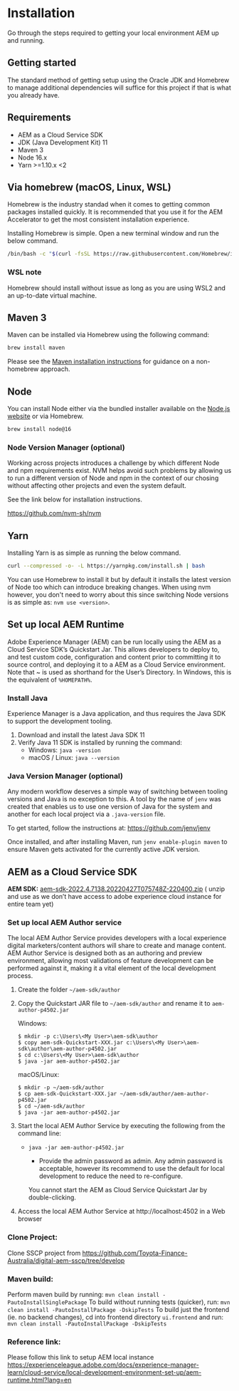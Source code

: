 # Installation

Go through the steps required to getting your local environment AEM up and running.

## Getting started

The standard method of getting setup using the Oracle JDK and Homebrew to manage additional dependencies will suffice for this project if that is what you already have.

## Requirements

- AEM as a Cloud Service SDK
- JDK (Java Development Kit) 11
- Maven 3
- Node 16.x
- Yarn >=1.10.x <2

## Via homebrew (macOS, Linux, WSL)

Homebrew is the industry standad when it comes to getting common packages installed quickly. It is recommended that you use it for the AEM Accelerator to get the most consistent installation experience.

Installing Homebrew is simple. Open a new terminal window and run the below command.

```sh
/bin/bash -c "$(curl -fsSL https://raw.githubusercontent.com/Homebrew/install/HEAD/install.sh)"
```

### WSL note

Homebrew should install without issue as long as you are using WSL2 and an up-to-date virtual machine.

## Maven 3

Maven can be installed via Homebrew using the following command:

```sh
brew install maven
```

Please see the [Maven installation instructions](https://maven.apache.org/install.html) for guidance on a non-homebrew approach.

## Node

You can install Node either via the bundled installer available on the [Node.js website](https://nodejs.org/en/) or via Homebrew.

```sh
brew install node@16
```

### Node Version Manager (optional)

Working across projects introduces a challenge by which different Node and npm requirements exist. NVM helps avoid such problems by allowing us to run a different version of Node and npm in the context of our chosing without affecting other projects and even the system default.

See the link below for installation instructions.

https://github.com/nvm-sh/nvm

## Yarn

Installing Yarn is as simple as running the below command.

```sh
curl --compressed -o- -L https://yarnpkg.com/install.sh | bash
```

You can use Homebrew to install it but by default it installs the latest version of Node too which can introduce breaking changes. When using nvm however, you don't need to worry about this since switching Node versions is as simple as: `nvm use <version>`.

## Set up local AEM Runtime

Adobe Experience Manager (AEM) can be run locally using the AEM as a Cloud Service SDK’s Quickstart Jar. This allows developers to deploy to, and test custom code, configuration and content prior to committing it to source control, and deploying it to a AEM as a Cloud Service environment.
Note that ~ is used as shorthand for the User’s Directory. In Windows, this is the equivalent of `%HOMEPATH%`.

### Install Java

Experience Manager is a Java application, and thus requires the Java SDK to support the development tooling.
1.	Download and install the latest Java SDK 11
2.	Verify Java 11 SDK is installed by running the command:
    - Windows: `java -version`
    - macOS / Linux: `java --version`

### Java Version Manager (optional)

Any modern workflow deserves a simple way of switching between tooling versions and Java is no exception to this. A tool by the name of `jenv` was created that enables us to use one version of Java for the system and another for each local project via a `.java-version` file.

To get started, follow the instructions at: https://github.com/jenv/jenv

Once installed, and after installing Maven, run `jenv enable-plugin maven` to ensure Maven gets activated for the currently active JDK version.

## AEM as a Cloud Service SDK

**AEM SDK:** [aem-sdk-2022.4.7138.20220427T075748Z-220400.zip](https://tfal.atlassian.net/wiki/spaces/SSP/pages/3049554145/Onboarding+resources) ( unzip and use as we don’t have access to adobe experience cloud instance for entire team yet)

### Set up local AEM Author service
The local AEM Author Service provides developers with a local experience digital marketers/content authors will share to create and manage content. AEM Author Service is designed both as an authoring and preview environment, allowing most validations of feature development can be performed against it, making it a vital element of the local development process.
1.	Create the folder `~/aem-sdk/author`
2.	Copy the Quickstart JAR file to `~/aem-sdk/author` and rename it to `aem-author-p4502.jar`

    Windows:
    ```
    $ mkdir -p c:\Users\<My User>\aem-sdk\author
    $ copy aem-sdk-Quickstart-XXX.jar c:\Users\<My User>\aem-sdk\author\aem-author-p4502.jar
    $ cd c:\Users\<My User>\aem-sdk\author
    $ java -jar aem-author-p4502.jar
    ```

    macOS/Linux:
    ```
    $ mkdir -p ~/aem-sdk/author
    $ cp aem-sdk-Quickstart-XXX.jar ~/aem-sdk/author/aem-author-p4502.jar
    $ cd ~/aem-sdk/author
    $ java -jar aem-author-p4502.jar
    ```
3.	Start the local AEM Author Service by executing the following from the command line:
    -	`java -jar aem-author-p4502.jar`
        -	Provide the admin password as admin. Any admin password is acceptable, however its recommend to use the default for local development to reduce the need to re-configure.

        You cannot start the AEM as Cloud Service Quickstart Jar by double-clicking.
4.	Access the local AEM Author Service at http://localhost:4502 in a Web browser

### Clone Project:

Clone SSCP project from https://github.com/Toyota-Finance-Australia/digital-aem-sscp/tree/develop

### Maven build:

Perform maven build by running:
 `mvn clean install -PautoInstallSinglePackage`
To build without running tests (quicker), run:
`mvn clean install -PautoInstallPackage -DskipTests`
To build just the frontend (ie. no backend changes), cd into frontend directory `ui.frontend` and run:
`mvn clean install -PautoInstallPackage -DskipTests`

### Reference link:

Please follow this link to setup AEM local instance
https://experienceleague.adobe.com/docs/experience-manager-learn/cloud-service/local-development-environment-set-up/aem-runtime.html?lang=en
